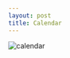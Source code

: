 ```yaml
---
layout: post
title: Calendar
---
```


![calendar](https://www.google.com/calendar/printable?pgsz=letter&ctz=America%2FNew_York&wkst=1&hl=en&secid=HpmK1oaPn2tmNWYhXJVhSy9VALo&dates=20150301%2F20150405&mode=MONTH&src=a2F0aGVyaW5lLmpzQHN0dS5haWkuZWR1&src=c3R1LmFpaS5lZHVfaDIyM3F2bWo3Z2lqanRjaTA2bzl0ZW5iMG9AZ3JvdXAuY2FsZW5kYXIuZ29vZ2xlLmNvbQ&prsd=20150301&pred=20150405&pfs=NORMAL&po=AUTO&psdec=true&pbw=false&pjs=false&rand=1426654788269&pft=png)
